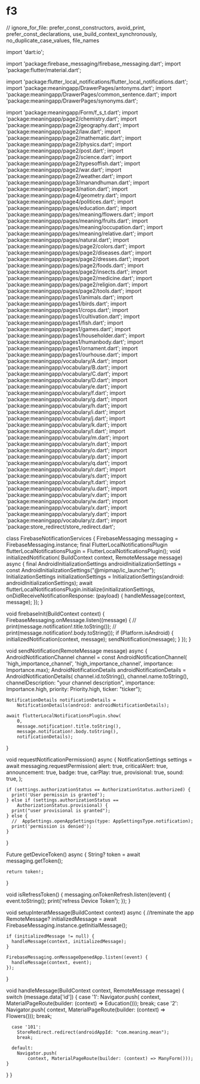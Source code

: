 # f3


// ignore_for_file: prefer_const_constructors, avoid_print, prefer_const_declarations, use_build_context_synchronously, no_duplicate_case_values, file_names

import 'dart:io';

import 'package:firebase_messaging/firebase_messaging.dart';
import 'package:flutter/material.dart';

import 'package:flutter_local_notifications/flutter_local_notifications.dart';
import 'package:meaningapp/DrawerPages/antonyms.dart';
import 'package:meaningapp/DrawerPages/common_sentence.dart';
import 'package:meaningapp/DrawerPages/synonyms.dart';

import 'package:meaningapp/Form/f_s_t.dart';
import 'package:meaningapp/page2/chemistry.dart';
import 'package:meaningapp/page2/geography.dart';
import 'package:meaningapp/page2/law.dart';
import 'package:meaningapp/page2/mathematic.dart';
import 'package:meaningapp/page2/physics.dart';
import 'package:meaningapp/page2/post.dart';
import 'package:meaningapp/page2/science.dart';
import 'package:meaningapp/page2/typesoffish.dart';
import 'package:meaningapp/page2/war.dart';
import 'package:meaningapp/page2/weather.dart';
import 'package:meaningapp/page3/manandhuman.dart';
import 'package:meaningapp/page3/nation.dart';
import 'package:meaningapp/page4/geometry.dart';
import 'package:meaningapp/page4/politices.dart';
import 'package:meaningapp/pages/education.dart';
import 'package:meaningapp/pages/meaning/flowers.dart';
import 'package:meaningapp/pages/meaning/fruits.dart';
import 'package:meaningapp/pages/meaning/occupation.dart';
import 'package:meaningapp/pages/meaning/relative.dart';
import 'package:meaningapp/pages/natural.dart';
import 'package:meaningapp/pages/page2/colors.dart';
import 'package:meaningapp/pages/page2/diseases.dart';
import 'package:meaningapp/pages/page2/dresses.dart';
import 'package:meaningapp/pages/page2/foods.dart';
import 'package:meaningapp/pages/page2/insects.dart';
import 'package:meaningapp/pages/page2/medicine.dart';
import 'package:meaningapp/pages/page2/religion.dart';
import 'package:meaningapp/pages/page2/tools.dart';
import 'package:meaningapp/pages1/animals.dart';
import 'package:meaningapp/pages1/birds.dart';
import 'package:meaningapp/pages1/crops.dart';
import 'package:meaningapp/pages1/cultivation.dart';
import 'package:meaningapp/pages1/fish.dart';
import 'package:meaningapp/pages1/games.dart';
import 'package:meaningapp/pages1/householder.dart';
import 'package:meaningapp/pages1/humanbody.dart';
import 'package:meaningapp/pages1/ornament.dart';
import 'package:meaningapp/pages1/ourhouse.dart';
import 'package:meaningapp/vocabulary/A.dart';
import 'package:meaningapp/vocabulary/B.dart';
import 'package:meaningapp/vocabulary/C.dart';
import 'package:meaningapp/vocabulary/D.dart';
import 'package:meaningapp/vocabulary/e.dart';
import 'package:meaningapp/vocabulary/f.dart';
import 'package:meaningapp/vocabulary/g.dart';
import 'package:meaningapp/vocabulary/h.dart';
import 'package:meaningapp/vocabulary/i.dart';
import 'package:meaningapp/vocabulary/j.dart';
import 'package:meaningapp/vocabulary/k.dart';
import 'package:meaningapp/vocabulary/l.dart';
import 'package:meaningapp/vocabulary/m.dart';
import 'package:meaningapp/vocabulary/n.dart';
import 'package:meaningapp/vocabulary/o.dart';
import 'package:meaningapp/vocabulary/p.dart';
import 'package:meaningapp/vocabulary/q.dart';
import 'package:meaningapp/vocabulary/r.dart';
import 'package:meaningapp/vocabulary/s.dart';
import 'package:meaningapp/vocabulary/t.dart';
import 'package:meaningapp/vocabulary/u.dart';
import 'package:meaningapp/vocabulary/v.dart';
import 'package:meaningapp/vocabulary/w.dart';
import 'package:meaningapp/vocabulary/x.dart';
import 'package:meaningapp/vocabulary/y.dart';
import 'package:meaningapp/vocabulary/z.dart';
import 'package:store_redirect/store_redirect.dart';

class FirebaseNotificationServices {
  FirebaseMessaging messaging = FirebaseMessaging.instance;
  final FlutterLocalNotificationsPlugin flutterLocalNotificationsPlugin =
      FlutterLocalNotificationsPlugin();
  void initializedNotification(
      BuildContext context, RemoteMessage message) async {
    final AndroidInitializationSettings androidInitializationSettings =
        const AndroidInitializationSettings("@mipmap/ic_launcher");
    InitializationSettings initializationSettings =
        InitializationSettings(android: androidInitializationSettings);
    await flutterLocalNotificationsPlugin.initialize(initializationSettings,
        onDidReceiveNotificationResponse: (payload) {
      handleMessage(context, message);
    });
  }

  void firebaseInit(BuildContext context) {
    FirebaseMessaging.onMessage.listen((message) {
      // print(message.notification!.title.toString());
      // print(message.notification!.body.toString());
      if (Platform.isAndroid) {
        initializedNotification(context, message);
        sendNotification(message);
      }
    });
  }

  void sendNotification(RemoteMessage message) async {
    AndroidNotificationChannel channel = const AndroidNotificationChannel(
        'high_importance_channel', 'high_importance_channel',
        importance: Importance.max);
    AndroidNotificationDetails androidNotificationDetails =
        AndroidNotificationDetails(
            channel.id.toString(), channel.name.toString(),
            channelDescription: "your channel description",
            importance: Importance.high,
            priority: Priority.high,
            ticker: "ticker");

    NotificationDetails notificationDetails =
        NotificationDetails(android: androidNotificationDetails);

    await flutterLocalNotificationsPlugin.show(
        0,
        message.notification!.title.toString(),
        message.notification!.body.toString(),
        notificationDetails);
  }

  void requestNotificationPermission() async {
    NotificationSettings settings = await messaging.requestPermission(
      alert: true,
      criticalAlert: true,
      announcement: true,
      badge: true,
      carPlay: true,
      provisional: true,
      sound: true,
    );

    if (settings.authorizationStatus == AuthorizationStatus.authorized) {
      print('User permissin is granted');
    } else if (settings.authorizationStatus ==
        AuthorizationStatus.provisional) {
      print("user provisional is granted");
    } else {
      //  AppSettings.openAppSettings(type: AppSettingsType.notification);
      print('permission is denied');
    }
  }

  Future<String> getDeviceToken() async {
    String? token = await messaging.getToken();

    return token!;
  }

  void isRefressToken() {
    messaging.onTokenRefresh.listen((event) {
      event.toString();
      print('refress Device Token');
    });
  }

  void setupInteratMessage(BuildContext context) async {
    //treminate the app
    RemoteMessage? initializedMessage =
        await FirebaseMessaging.instance.getInitialMessage();

    if (initializedMessage != null) {
      handleMessage(context, initializedMessage);
    }

    FirebaseMessaging.onMessageOpenedApp.listen((event) {
      handleMessage(context, event);
    });
  }

  void handleMessage(BuildContext context, RemoteMessage message) {
    switch (message.data['id']) {
      case '1':
        Navigator.push(
            context, MaterialPageRoute(builder: (context) => Education()));
        break;
      case '2':
        Navigator.push(
            context, MaterialPageRoute(builder: (context) => Flowers()));
        break;
     

      case '101':
        StoreRedirect.redirect(androidAppId: "com.meaning.mean");
        break;

      default:
        Navigator.push(
            context, MaterialPageRoute(builder: (context) => ManyForm()));
    }
  }
}
